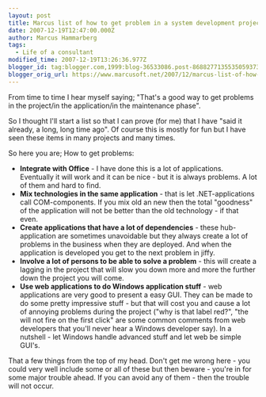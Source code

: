 ```yaml
---
layout: post
title: Marcus list of how to get problem in a system development project
date: 2007-12-19T12:47:00.000Z
author: Marcus Hammarberg
tags:
  - Life of a consultant
modified_time: 2007-12-19T13:26:36.977Z
blogger_id: tag:blogger.com,1999:blog-36533086.post-8688277135535059373
blogger_orig_url: https://www.marcusoft.net/2007/12/marcus-list-of-how-to-get-problem-in.html
---
```


From time to time I hear myself saying; "That's a good way to get problems in the project/in the application/in the maintenance phase".

So I thought I'll start a list so that I can prove (for me) that I have "said it already, a long, long time ago". Of course this is mostly for fun but I have seen these items in many projects and many times.

So here you are; How to get problems:

- **Integrate with Office** - I have done this is a lot of   applications. Eventually it will work and it can be nice - but it is always problems. A lot of them and hard to find.
- **Mix technologies in the same application** - that is let .NET-applications call COM-components. If you mix old an new then the total "goodness" of the application will not be better than the old technology - if that even.
- **Create applications that have a lot of dependencies** - these hub-application are sometimes unavoidable but they always create a lot of problems in the business when they are deployed. And when the application is developed you get to the next problem in jiffy.
- **Involve a lot of persons to be able to solve a problem** - this will create a lagging in the project that will slow you down more and more the further down the project you will come.
- **Use web applications to do Windows application stuff** - web applications are very good to present a easy GUI. They can be made to do some pretty impressive stuff - but that will cost you and cause a lot of annoying problems during the project ("why is that label red?", "the will not fire on the first click" are some common comments from web developers that you'll never hear a Windows developer say). In a nutshell - let Windows handle advanced stuff and let web be simple GUI's.

That a few things from the top of my head. Don't get me wrong here - you could very well include some or all of these but then beware - you're in for some major trouble ahead. If you can avoid any of them - then the trouble will not occur.
